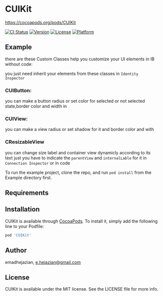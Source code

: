 # CUIKit
https://cocoapods.org/pods/CUIKit

[![CI Status](https://img.shields.io/travis/emadhejazian/CUIKit.svg?style=flat)](https://travis-ci.org/emadhejazian/CUIKit)
[![Version](https://img.shields.io/cocoapods/v/CUIKit.svg?style=flat)](https://cocoapods.org/pods/CUIKit)
[![License](https://img.shields.io/cocoapods/l/CUIKit.svg?style=flat)](https://cocoapods.org/pods/CUIKit)
[![Platform](https://img.shields.io/cocoapods/p/CUIKit.svg?style=flat)](https://cocoapods.org/pods/CUIKit)

## Example

there are these Custom Classes help you customize your UI elements in IB without code:

you just need inherit your elements from these classes in `Identity Inspector`

### CUIButton:
you can make a button radius or set color for selected or not selected state,border color and width in

### CUIView:
you can make a view radius or set shadow for it and border color and with

### CResizableView
you can change size label and container view dynamicly according to its text
just you have to indicate the `parentView` and `internalLable` for it in `Connection Inspector` or in code


To run the example project, clone the repo, and run `pod install` from the Example directory first.

## Requirements

## Installation

CUIKit is available through [CocoaPods](https://cocoapods.org). To install
it, simply add the following line to your Podfile:

```ruby
pod 'CUIKit'
```

## Author

emadhejazian, e.hejazian@gmail.com

## License

CUIKit is available under the MIT license. See the LICENSE file for more info.
